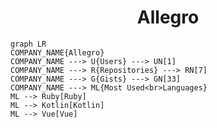 <h1 align="center">Allegro</h1>

```mermaid
graph LR
COMPANY_NAME{Allegro}
COMPANY_NAME ---> U{Users} ---> UN[1]
COMPANY_NAME ---> R{Repositories} ---> RN[7]
COMPANY_NAME ---> G{Gists} ---> GN[33]
COMPANY_NAME ---> ML{Most Used<br>Languages}
ML --> Ruby[Ruby]
ML --> Kotlin[Kotlin]
ML --> Vue[Vue]
```

